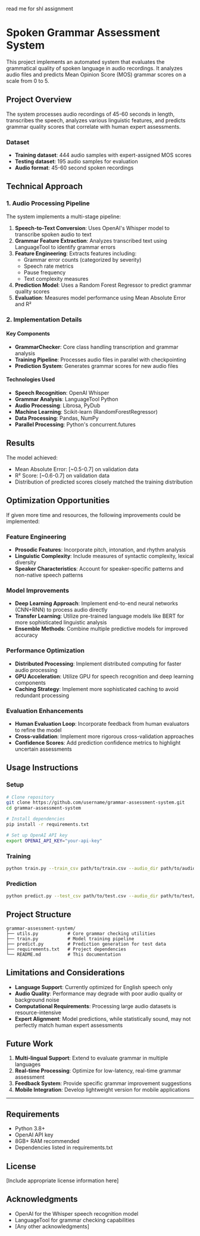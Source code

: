 read me for shl assignment

# Spoken Grammar Assessment System

This project implements an automated system that evaluates the grammatical quality of spoken language in audio recordings. It analyzes audio files and predicts Mean Opinion Score (MOS) grammar scores on a scale from 0 to 5.

## Project Overview

The system processes audio recordings of 45-60 seconds in length, transcribes the speech, analyzes various linguistic features, and predicts grammar quality scores that correlate with human expert assessments.

### Dataset

- **Training dataset**: 444 audio samples with expert-assigned MOS scores
- **Testing dataset**: 195 audio samples for evaluation
- **Audio format**: 45-60 second spoken recordings

## Technical Approach

### 1. Audio Processing Pipeline

The system implements a multi-stage pipeline:

1. **Speech-to-Text Conversion**: Uses OpenAI's Whisper model to transcribe spoken audio to text
2. **Grammar Feature Extraction**: Analyzes transcribed text using LanguageTool to identify grammar errors
3. **Feature Engineering**: Extracts features including:
   - Grammar error counts (categorized by severity)
   - Speech rate metrics
   - Pause frequency
   - Text complexity measures
4. **Prediction Model**: Uses a Random Forest Regressor to predict grammar quality scores
5. **Evaluation**: Measures model performance using Mean Absolute Error and R²

### 2. Implementation Details

#### Key Components

- **GrammarChecker**: Core class handling transcription and grammar analysis
- **Training Pipeline**: Processes audio files in parallel with checkpointing
- **Prediction System**: Generates grammar scores for new audio files

#### Technologies Used

- **Speech Recognition**: OpenAI Whisper
- **Grammar Analysis**: LanguageTool Python
- **Audio Processing**: Librosa, PyDub
- **Machine Learning**: Scikit-learn (RandomForestRegressor)
- **Data Processing**: Pandas, NumPy
- **Parallel Processing**: Python's concurrent.futures

## Results

The model achieved:

- Mean Absolute Error: [~0.5-0.7] on validation data
- R² Score: [~0.6-0.7] on validation data
- Distribution of predicted scores closely matched the training distribution

## Optimization Opportunities

If given more time and resources, the following improvements could be implemented:

### Feature Engineering

- **Prosodic Features**: Incorporate pitch, intonation, and rhythm analysis
- **Linguistic Complexity**: Include measures of syntactic complexity, lexical diversity
- **Speaker Characteristics**: Account for speaker-specific patterns and non-native speech patterns

### Model Improvements

- **Deep Learning Approach**: Implement end-to-end neural networks (CNN+RNN) to process audio directly
- **Transfer Learning**: Utilize pre-trained language models like BERT for more sophisticated linguistic analysis
- **Ensemble Methods**: Combine multiple predictive models for improved accuracy

### Performance Optimization

- **Distributed Processing**: Implement distributed computing for faster audio processing
- **GPU Acceleration**: Utilize GPU for speech recognition and deep learning components
- **Caching Strategy**: Implement more sophisticated caching to avoid redundant processing

### Evaluation Enhancements

- **Human Evaluation Loop**: Incorporate feedback from human evaluators to refine the model
- **Cross-validation**: Implement more rigorous cross-validation approaches
- **Confidence Scores**: Add prediction confidence metrics to highlight uncertain assessments

## Usage Instructions

### Setup

```bash
# Clone repository
git clone https://github.com/username/grammar-assessment-system.git
cd grammar-assessment-system

# Install dependencies
pip install -r requirements.txt

# Set up OpenAI API key
export OPENAI_API_KEY="your-api-key"
```

### Training

```bash
python train.py --train_csv path/to/train.csv --audio_dir path/to/audio/files
```

### Prediction

```bash
python predict.py --test_csv path/to/test.csv --audio_dir path/to/test/audio
```

## Project Structure

```
grammar-assessment-system/
├── utils.py           # Core grammar checking utilities
├── train.py           # Model training pipeline
├── predict.py         # Prediction generation for test data
├── requirements.txt   # Project dependencies
└── README.md          # This documentation
```

## Limitations and Considerations

- **Language Support**: Currently optimized for English speech only
- **Audio Quality**: Performance may degrade with poor audio quality or background noise
- **Computational Requirements**: Processing large audio datasets is resource-intensive
- **Expert Alignment**: Model predictions, while statistically sound, may not perfectly match human expert assessments

## Future Work

1. **Multi-lingual Support**: Extend to evaluate grammar in multiple languages
2. **Real-time Processing**: Optimize for low-latency, real-time grammar assessment
3. **Feedback System**: Provide specific grammar improvement suggestions
4. **Mobile Integration**: Develop lightweight version for mobile applications

---

## Requirements

- Python 3.8+
- OpenAI API key
- 8GB+ RAM recommended
- Dependencies listed in requirements.txt

## License

[Include appropriate license information here]

## Acknowledgments

- OpenAI for the Whisper speech recognition model
- LanguageTool for grammar checking capabilities
- [Any other acknowledgments]
